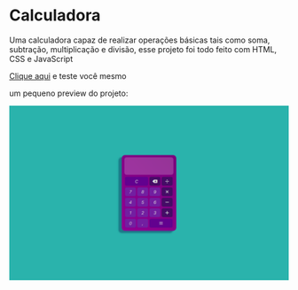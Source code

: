 # Calculadora
Uma calculadora capaz de realizar operações básicas tais como soma, subtração, multiplicação e divisão,
esse projeto foi todo feito com HTML, CSS e JavaScript

<a href="https://doug-calculator.vercel.app" target="_blank">Clique aqui</a> e teste você mesmo

um pequeno preview do projeto:

<div align="center">
<img src="https://github.com/DougFaveroAnjos/Calculadora/blob/master/preview.png">
</div>
